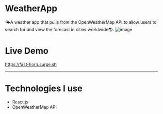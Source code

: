 # WeatherApp
🌤️A weather app that pulls from the OpenWeatherMap API to allow users to search for and view the forecast in cities worldwide🌎.
![image](https://user-images.githubusercontent.com/58724276/225616911-722c89b5-13d7-44e1-b812-ab9e7da3355f.png)

# Live Demo 
https://fast-horn.surge.sh
<hr> 

# Technologies I use
  - React.js 
  - OpenWeatherMap API 
